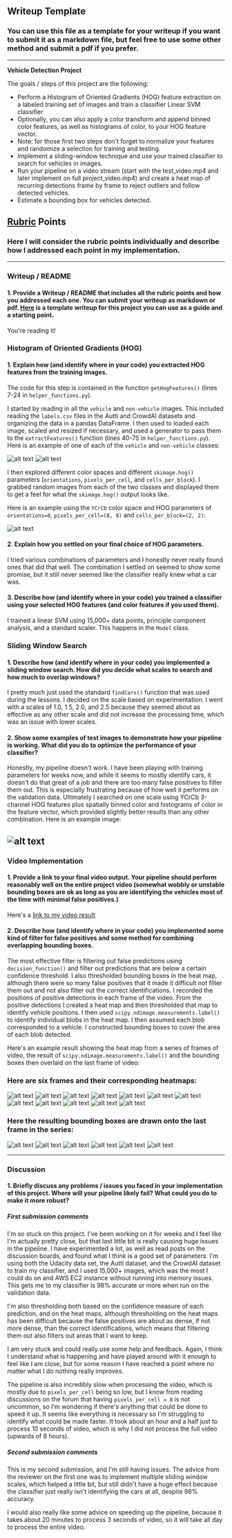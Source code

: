 ## Writeup Template
### You can use this file as a template for your writeup if you want to submit it as a markdown file, but feel free to use some other method and submit a pdf if you prefer.

---

**Vehicle Detection Project**

The goals / steps of this project are the following:

* Perform a Histogram of Oriented Gradients (HOG) feature extraction on a labeled training set of images and train a classifier Linear SVM classifier
* Optionally, you can also apply a color transform and append binned color features, as well as histograms of color, to your HOG feature vector.
* Note: for those first two steps don't forget to normalize your features and randomize a selection for training and testing.
* Implement a sliding-window technique and use your trained classifier to search for vehicles in images.
* Run your pipeline on a video stream (start with the test_video.mp4 and later implement on full project_video.mp4) and create a heat map of recurring detections frame by frame to reject outliers and follow detected vehicles.
* Estimate a bounding box for vehicles detected.

[//]: # (Image References)
[image1]: ./examples/car_not_car.png
[image2]: ./examples/HOG_example.jpg
[image3]: ./examples/sliding_windows.jpg
[image4]: ./examples/sliding_window.jpg
[image5]: ./examples/bboxes_and_heat.png
[image6]: ./examples/labels_map.png
[image7]: ./examples/output_bboxes.png
[video1]: ./project_video.mp4

## [Rubric](https://review.udacity.com/#!/rubrics/513/view) Points
### Here I will consider the rubric points individually and describe how I addressed each point in my implementation.  

---
### Writeup / README

#### 1. Provide a Writeup / README that includes all the rubric points and how you addressed each one.  You can submit your writeup as markdown or pdf.  [Here](https://github.com/udacity/CarND-Vehicle-Detection/blob/master/writeup_template.md) is a template writeup for this project you can use as a guide and a starting point.  

You're reading it!

### Histogram of Oriented Gradients (HOG)

#### 1. Explain how (and identify where in your code) you extracted HOG features from the training images.

The code for this step is contained in the function `getHogFeatures()` (lines 7-24 in `helper_functions.py`).

I started by reading in all the `vehicle` and `non-vehicle` images. This included reading the `labels.csv` files in the Autti and CrowdAI datasets and organizing the data in a pandas DataFrame. I then used to loaded each image, scaled and resized if necessary, and used a generator to pass them to the `extractFeatures()` function (lines 40-75 in `helper_functions.py`). Here is an example of one of each of the `vehicle` and `non-vehicle` classes:

![alt text](output_images/vehicle_image.png)
![alt text](output_images/non_vehicle_image.png)

I then explored different color spaces and different `skimage.hog()` parameters (`orientations`, `pixels_per_cell`, and `cells_per_block`).  I grabbed random images from each of the two classes and displayed them to get a feel for what the `skimage.hog()` output looks like.

Here is an example using the `YCrCb` color space and HOG parameters of `orientations=8`, `pixels_per_cell=(8, 8)` and `cells_per_block=(2, 2)`:

![alt text](output_images/hog_features.png)

#### 2. Explain how you settled on your final choice of HOG parameters.

I tried various combinations of parameters and I honestly never really found ones that did that well. The combination I settled on seemed to show some promise, but it still never seemed like the classifier really knew what a car was.

#### 3. Describe how (and identify where in your code) you trained a classifier using your selected HOG features (and color features if you used them).

I trained a linear SVM using 15,000+ data points, principle component analysis, and a standard scaler. This happens in the `Model` class.

### Sliding Window Search

#### 1. Describe how (and identify where in your code) you implemented a sliding window search.  How did you decide what scales to search and how much to overlap windows?

I pretty much just used the standard `findCars()` function that was used during the lessons. I decided on the scale based on experimentation. I went with a scales of 1.0, 1.5, 2.0, and 2.5 because they seemed about as effective as any other scale and did not increase the processing time, which was an issue with lower scales.

#### 2. Show some examples of test images to demonstrate how your pipeline is working.  What did you do to optimize the performance of your classifier?

Honestly, my pipeline doesn't work. I have been playing with training parameters for weeks now, and while it seems to mostly identify cars, it doesn't do that great of a job and there are too many false positives to filter them out. This is especially frustrating because of how well it performs on the validation data. Ultimately I searched on one scale using YCrCb 3-channel HOG features plus spatially binned color and histograms of color in the feature vector, which provided slightly better results than any other combination.  Here is an example image:

![alt text](output_images/sliding_window.png)
---

### Video Implementation

#### 1. Provide a link to your final video output.  Your pipeline should perform reasonably well on the entire project video (somewhat wobbly or unstable bounding boxes are ok as long as you are identifying the vehicles most of the time with minimal false positives.)

Here's a [link to my video result](./output_video.mp4)

#### 2. Describe how (and identify where in your code) you implemented some kind of filter for false positives and some method for combining overlapping bounding boxes.

The most effective filter is filtering out false predictions using `decision_function()` and filter out predictions that are below a certain confidence threshold. I also thresholded bounding boxes in the heat map, although there were so many false positives that it made it difficult not filter them out and not also filter out the correct identifications. I recorded the positions of positive detections in each frame of the video.  From the positive detections I created a heat map and then thresholded that map to identify vehicle positions.  I then used `scipy.ndimage.measurements.label()` to identify individual blobs in the heat map.  I then assumed each blob corresponded to a vehicle.  I constructed bounding boxes to cover the area of each blob detected.  

Here's an example result showing the heat map from a series of frames of video, the result of `scipy.ndimage.measurements.label()` and the bounding boxes then overlaid on the last frame of video:

### Here are six frames and their corresponding heatmaps:
![alt text](output_images/image2.png)
![alt text](output_images/image10.png)
![alt text](output_images/image20.png)
![alt text](output_images/image30.png)
![alt text](output_images/image50.png)
![alt text](output_images/image60.png)
![alt text](output_images/heatmap2.png)
![alt text](output_images/heatmap10.png)
![alt text](output_images/heatmap20.png)
![alt text](output_images/heatmap30.png)
![alt text](output_images/heatmap50.png)
![alt text](output_images/heatmap60.png)

### Here the resulting bounding boxes are drawn onto the last frame in the series:
![alt text](output_images/labeled_boxes2.png)
![alt text](output_images/labeled_boxes10.png)
![alt text](output_images/labeled_boxes20.png)
![alt text](output_images/labeled_boxes30.png)
![alt text](output_images/labeled_boxes50.png)
![alt text](output_images/labeled_boxes60.png)

---

### Discussion

#### 1. Briefly discuss any problems / issues you faced in your implementation of this project.  Where will your pipeline likely fail?  What could you do to make it more robust?

##### First submission comments
I'm so stuck on this project. I've been working on it for weeks and I feel like I'm actually pretty close, but that last little bit is really causing huge issues in the pipeline. I have experimented a lot, as well as read posts on the discussion boards, and found what I think is a good set of parameters. I'm using both the Udacity data set, the Autti dataset, and the CrowdAI dataset to train my classifier, and I used 15,000+ images, which was the most I could do on and AWS EC2 instance without running into memory issues. This gets me to my classifier is 98% accurate or more when run on the validation data.

I'm also thresholding both based on the confidence measure of each prediction, and on the heat maps, although thresholding on the heat maps has been difficult because the false positives are about as dense, if not more dense, than the correct identifications, which means that filtering them out also filters out areas that I want to keep.

I am very stuck and could really use some help and feedback. Again, I think I understand what is happening and have played around with it enough to feel like I am close, but for some reason I have reached a point where no matter what I do nothing really improves.

The pipeline is also incredibly slow when processing the video, which is mostly due to `pixels_per_cell` being so low, but I know from reading discussions on the forum that having `pixels_per_cell = 8` is not uncommon, so I'm wondering if there's anything that could be done to speed it up. It seems like everything is necessary so I'm struggling to identify what could be made faster. It took about an hour and a half just to process 10 seconds of video, which is why I did not process the full video (upwards of 8 hours).

##### Second submission comments
This is my second submission, and I'm still having issues. The advice from the reviewer on the first one was to implement multiple sliding window scales, which helped a little bit, but still didn't have a huge effect because the classifier just really isn't identifying the cars at all, despite 98% accuracy.

I would also really like some advice on speeding up the pipeline, because it takes about 20 minutes to process 3 seconds of video, so it will take all day to process the entire video.
